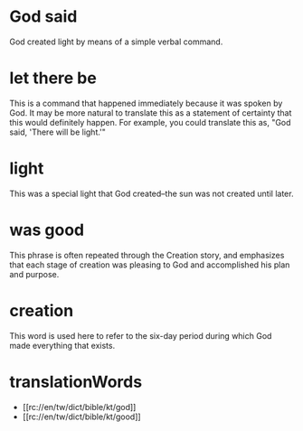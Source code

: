 # God said

God created light by means of a simple verbal command.

# let there be

This is a command that happened immediately because it was spoken by God. It may be more natural to translate this as a statement of certainty that this would definitely happen. For example, you could translate this as, "God said, 'There will be light.'"

# light

This was a special light that God created–the sun was not created until later.

# was good

This phrase is often repeated through the Creation story, and emphasizes that each stage of creation was pleasing to God and accomplished his plan and purpose.

# creation

This word is used here to refer to the six-day period during which God made everything that exists.

# translationWords

* [[rc://en/tw/dict/bible/kt/god]]
* [[rc://en/tw/dict/bible/kt/good]]
